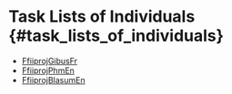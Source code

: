 # Task Lists of Individuals {#task_lists_of_individuals}

-   [FfiiprojGibusFr](FfiiprojGibusFr "wikilink")
-   [FfiiprojPhmEn](FfiiprojPhmEn "wikilink")
-   [FfiiprojBlasumEn](FfiiprojBlasumEn "wikilink")
